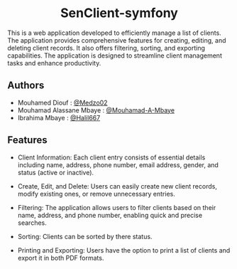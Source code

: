 
<p align="center">
    <h1 align="center"> SenClient-symfony</h1>
</p>


This is a web application developed to efficiently manage a list of clients. The application provides comprehensive features for creating, editing, and deleting client records. It also offers filtering, sorting, and exporting capabilities. The application is designed to streamline client management tasks and enhance productivity.

## Authors
 - Mouhamed Diouf : [@Medzo02](https://github.com/Medzo02)
 - Mouhamad Alassane Mbaye : [@Mouhamad-A-Mbaye](https://github.com/Mouhamad-A-Mbaye)
 - Ibrahima Mbaye : [@Halil667](https://github.com/Halil667)
## Features

- Client Information: Each client entry consists of essential details including name, address, phone number, email address, gender, and     status (active or inactive).

 - Create, Edit, and Delete: Users can easily create new client records, modify existing ones, or remove unnecessary entries.

 - Filtering: The application allows users to filter clients based on their name, address, and phone number, enabling quick and precise     searches.

  - Sorting: Clients can be sorted by there status.

   - Printing and Exporting: Users have the option to print a list of clients and export it in both PDF formats.
   
